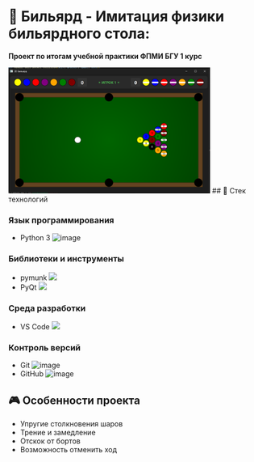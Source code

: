 # 🎱 Бильярд - Имитация физики бильярдного стола:
**Проект по итогам учебной практики ФПМИ БГУ 1 курс**

<img src="https://github.com/SofiyaPovargo/billiards/blob/master/result.png" width="400" alt="Billiards game">
## 🧰 Стек технологий

### Язык программирования
- Python 3 ![image](https://github.com/user-attachments/assets/f7cb95ba-eaa1-4365-87e4-12b555bb4dbf)

### Библиотеки и инструменты
- pymunk <img src="https://www.pymunk.org/en/latest/_static/pymunk_logo_sphinx.png" width="50">
- PyQt <img src="https://www.pythonguis.com/static/images/libraries/pyqt6.png" width="50">

### Среда разработки
- VS Code <img src="https://upload.wikimedia.org/wikipedia/commons/thumb/9/9a/Visual_Studio_Code_1.35_icon.svg/1200px-Visual_Studio_Code_1.35_icon.svg.png" width=20>

### Контроль версий
- Git ![image](https://github.com/user-attachments/assets/d5437cd6-244c-468e-b013-26efa7759dec)
- GitHub ![image](https://github.com/user-attachments/assets/ecd7f24e-c47b-464e-8027-83c7ecf94b60)

## 🎮 Особенности проекта

- Упругие столкновения шаров
- Трение и замедление
- Отскок от бортов
- Возможность отменить ход
